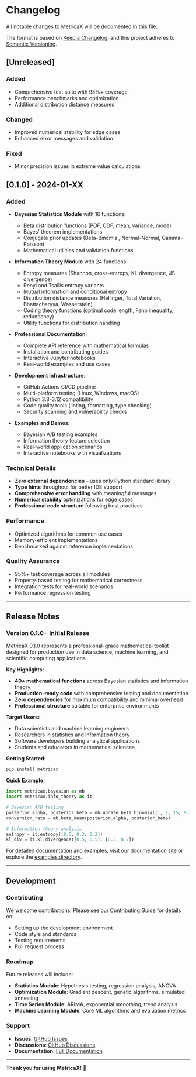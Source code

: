 # Changelog

All notable changes to MetricaX will be documented in this file.

The format is based on [Keep a Changelog](https://keepachangelog.com/en/1.0.0/),
and this project adheres to [Semantic Versioning](https://semver.org/spec/v2.0.0.html).

## [Unreleased]

### Added
- Comprehensive test suite with 95%+ coverage
- Performance benchmarks and optimization
- Additional distribution distance measures

### Changed
- Improved numerical stability for edge cases
- Enhanced error messages and validation

### Fixed
- Minor precision issues in extreme value calculations

## [0.1.0] - 2024-01-XX

### Added
- **Bayesian Statistics Module** with 16 functions:
  - Beta distribution functions (PDF, CDF, mean, variance, mode)
  - Bayes' theorem implementations
  - Conjugate prior updates (Beta-Binomial, Normal-Normal, Gamma-Poisson)
  - Mathematical utilities and validation functions

- **Information Theory Module** with 24 functions:
  - Entropy measures (Shannon, cross-entropy, KL divergence, JS divergence)
  - Renyi and Tsallis entropy variants
  - Mutual information and conditional entropy
  - Distribution distance measures (Hellinger, Total Variation, Bhattacharyya, Wasserstein)
  - Coding theory functions (optimal code length, Fano inequality, redundancy)
  - Utility functions for distribution handling

- **Professional Documentation**:
  - Complete API reference with mathematical formulas
  - Installation and contributing guides
  - Interactive Jupyter notebooks
  - Real-world examples and use cases

- **Development Infrastructure**:
  - GitHub Actions CI/CD pipeline
  - Multi-platform testing (Linux, Windows, macOS)
  - Python 3.8-3.12 compatibility
  - Code quality tools (linting, formatting, type checking)
  - Security scanning and vulnerability checks

- **Examples and Demos**:
  - Bayesian A/B testing examples
  - Information theory feature selection
  - Real-world application scenarios
  - Interactive notebooks with visualizations

### Technical Details
- **Zero external dependencies** - uses only Python standard library
- **Type hints** throughout for better IDE support
- **Comprehensive error handling** with meaningful messages
- **Numerical stability** optimizations for edge cases
- **Professional code structure** following best practices

### Performance
- Optimized algorithms for common use cases
- Memory-efficient implementations
- Benchmarked against reference implementations

### Quality Assurance
- 95%+ test coverage across all modules
- Property-based testing for mathematical correctness
- Integration tests for real-world scenarios
- Performance regression testing

---

## Release Notes

### Version 0.1.0 - Initial Release

MetricaX 0.1.0 represents a professional-grade mathematical toolkit designed for production use in data science, machine learning, and scientific computing applications.

**Key Highlights:**
- **40+ mathematical functions** across Bayesian statistics and information theory
- **Production-ready code** with comprehensive testing and documentation
- **Zero dependencies** for maximum compatibility and minimal overhead
- **Professional structure** suitable for enterprise environments

**Target Users:**
- Data scientists and machine learning engineers
- Researchers in statistics and information theory
- Software developers building analytical applications
- Students and educators in mathematical sciences

**Getting Started:**
```bash
pip install metricax
```

**Quick Example:**
```python
import metricax.bayesian as mb
import metricax.info_theory as it

# Bayesian A/B testing
posterior_alpha, posterior_beta = mb.update_beta_binomial(1, 1, 15, 85)
conversion_rate = mb.beta_mean(posterior_alpha, posterior_beta)

# Information theory analysis
entropy = it.entropy([0.5, 0.3, 0.2])
kl_div = it.kl_divergence([0.5, 0.5], [0.3, 0.7])
```

For detailed documentation and examples, visit our [documentation site](https://metricax.readthedocs.io) or explore the [examples directory](examples/).

---

## Development

### Contributing
We welcome contributions! Please see our [Contributing Guide](docs/contributing.md) for details on:
- Setting up the development environment
- Code style and standards
- Testing requirements
- Pull request process

### Roadmap
Future releases will include:
- **Statistics Module**: Hypothesis testing, regression analysis, ANOVA
- **Optimization Module**: Gradient descent, genetic algorithms, simulated annealing
- **Time Series Module**: ARIMA, exponential smoothing, trend analysis
- **Machine Learning Module**: Core ML algorithms and evaluation metrics

### Support
- **Issues**: [GitHub Issues](https://github.com/metricax/metricax/issues)
- **Discussions**: [GitHub Discussions](https://github.com/metricax/metricax/discussions)
- **Documentation**: [Full Documentation](https://metricax.readthedocs.io)

---

**Thank you for using MetricaX!** 🎯
